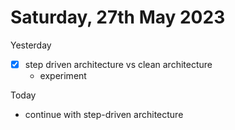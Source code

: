 # Saturday, 27th May 2023

Yesterday
- [x] step driven architecture vs clean architecture
	- experiment

Today
- continue with step-driven architecture
